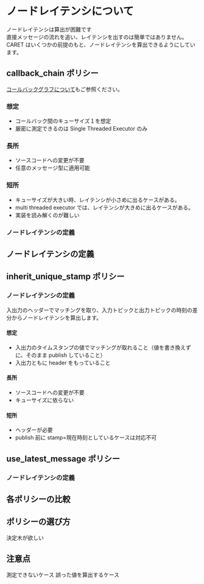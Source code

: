 # ノードレイテンシについて

ノードレイテンシは算出が困難です  
直接メッセージの流れを追い、レイテンシを出すのは簡単ではありません。
CARET はいくつかの前提のもと、ノードレイテンシを算出できるようにしています。

## callback_chain ポリシー

[コールバックグラフについて](../tips/about_callback_graph.md)もご参照ください。

### 想定

- コールバック間のキューサイズ１を想定
- 厳密に測定できるのは Single Threaded Executor のみ

### 長所

- ソースコードへの変更が不要
- 任意のメッセージ型に適用可能

### 短所

- キューサイズが大きい時、レイテンシが小さめに出るケースがある。
- multi threaded executor では、レイテンシが大きめに出るケースがある。
- 実装を読み解くのが難しい

### ノードレイテンシの定義

## ノードレイテンシの定義

## inherit_unique_stamp ポリシー

### ノードレイテンシの定義

入出力のヘッダーでマッチングを取り、入力トピックと出力トピックの時刻の差分からノードレイテンシを算出します。

#### 想定

- 入出力のタイムスタンプの値でマッチングが取れること（値を書き換えずに、そのまま publish していること）
- 入出力ともに header をもっていること

#### 長所

- ソースコードへの変更が不要
- キューサイズに依らない

#### 短所

- ヘッダーが必要
- publish 前に stamp=現在時刻としているケースは対応不可

## use_latest_message ポリシー

### ノードレイテンシの定義

## 各ポリシーの比較

## ポリシーの選び方

決定木が欲しい

## 注意点

測定できないケース
誤った値を算出するケース
